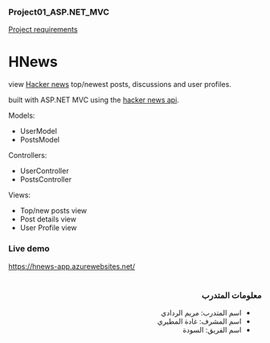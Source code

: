 ### Project01_ASP.NET_MVC

[Project requirements](https://github.com/Tuwaiq-NET01/Project01_ASP.NET_MVC/blob/main/README.md)


# HNews

view [Hacker news](https://en.wikipedia.org/wiki/Hacker_News) top/newest posts, discussions and user profiles.

built with ASP.NET MVC using the [hacker news api](https://github.com/HackerNews/API).

Models:
- UserModel
- PostsModel

Controllers:
- UserController
- PostsController

Views:
- Top/new posts view
- Post details view
- User  Profile view



### Live demo
https://hnews-app.azurewebsites.net/

#

<div dir="rtl"> 

###  معلومات المتدرب

- اسم المتدرب: مريم الردادي
- اسم المشرف: غادة المطيري
- اسم الفريق: السودة

</div>

